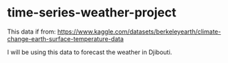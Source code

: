 # time-series-weather-project
This data if from: https://www.kaggle.com/datasets/berkeleyearth/climate-change-earth-surface-temperature-data 

I will be using this data to forecast the weather in Djibouti.